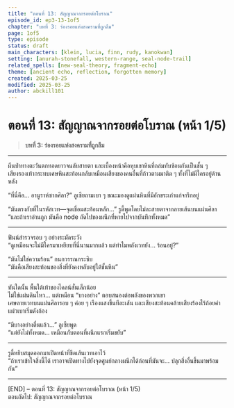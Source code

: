 ```yaml
---
title: "ตอนที่ 13: สัญญาณจากรอยต่อโบราณ"
episode_id: ep3-13-1of5
chapter: "บทที่ 3: ร่องรอยแห่งสงครามที่ถูกลืม"
page: 1of5
type: episode
status: draft
main_characters: [klein, lucia, finn, rudy, kanokwan]
setting: [anurah-stonefall, western-range, seal-node-trail]
related_spells: [new-seal-theory, fragment-echo]
theme: [ancient echo, reflection, forgotten memory]
created: 2025-03-25
modified: 2025-03-25
author: abckill101
---
```


# ตอนที่ 13: สัญญาณจากรอยต่อโบราณ (หน้า 1/5)
> **บทที่ 3: ร่องรอยแห่งสงครามที่ถูกลืม**

---

ผืนป่าทางตะวันตกทอดยาวจนลับสายตา และเบื้องหน้าคือหุบเขาหินที่ถล่มทับซ้อนกันเป็นชั้น ๆ  
เสียงรองเท้ากระทบเศษหินสะท้อนกลับเหมือนเสียงของคนอื่นที่ก้าวตามมาติด ๆ ทั้งที่ไม่มีใครอยู่ด้านหลัง

“ที่นี่คือ... อานูราห์ซากศิลา?” ลูเซียถามเบา ๆ ขณะมองดูแผ่นหินที่มีอักขระเก่าแก่จารึกอยู่

“มันตรงกับที่ในรหัสเวท—จุดเชื่อมสะท้อนหลัก...” รูดี้พูดโดยไม่ละสายตาจากลายเส้นบนแผ่นศิลา  
“และถ้าเราอ่านถูก มันคือ node ถัดไปของผนึกที่หายไปจากบันทึกทั้งหมด”

---

ฟินน์สำรวจรอบ ๆ อย่างระมัดระวัง  
“ดูเหมือนจะไม่มีใครมาเหยียบที่นี่นานมากแล้ว แต่ทำไมพลังเวทยัง... ร้อนอยู่?”

“มันไม่ใช่ความร้อน” กนกวรรณกระซิบ  
“มันคือเสียงสะท้อนของสิ่งที่ยังคงหลับอยู่ใต้ชั้นหิน”

---

ทันใดนั้น พื้นใต้เท้าของไคลน์สั่นเล็กน้อย  
ไม่ใช่แผ่นดินไหว... แต่เหมือน “บางอย่าง” ตอบสนองต่อพลังของพวกเขา  
เศษลายเวทบนแผ่นศิลารอบ ๆ ค่อย ๆ เรืองแสงขึ้นทีละเส้น และเสียงสะท้อนคล้ายเสียงร้องไร้ถ้อยคำแผ่วเบาเริ่มดังก้อง

“มีบางอย่างตื่นแล้ว...” ลูเซียพูด  
“แต่ยังไม่ทั้งหมด... เหมือนกับตอนที่ผนึกแรกเริ่มขยับ”

---

รูดี้หยิบสมุดออกมาเปิดหน้าที่ขีดเส้นเวทเอาไว้  
“ถ้าเราเข้าใจสิ่งนี้ได้ เราอาจเปิดทางไปยังจุดศูนย์กลางผนึกได้ก่อนที่มันจะ... ปลุกสิ่งอื่นขึ้นมาพร้อมกัน”

---

[END] – ตอนที่ 13: สัญญาณจากรอยต่อโบราณ (หน้า 1/5)  
ตอนถัดไป: สัญญาณจากรอยต่อโบราณ 
